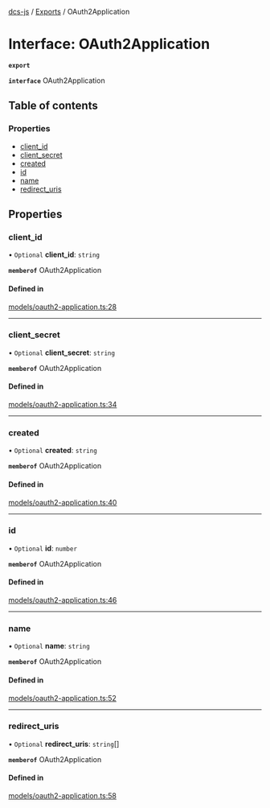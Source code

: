 [dcs-js](../README.md) / [Exports](../modules.md) / OAuth2Application

# Interface: OAuth2Application

**`export`**

**`interface`** OAuth2Application

## Table of contents

### Properties

- [client\_id](OAuth2Application.md#client_id)
- [client\_secret](OAuth2Application.md#client_secret)
- [created](OAuth2Application.md#created)
- [id](OAuth2Application.md#id)
- [name](OAuth2Application.md#name)
- [redirect\_uris](OAuth2Application.md#redirect_uris)

## Properties

### <a id="client_id" name="client_id"></a> client\_id

• `Optional` **client\_id**: `string`

**`memberof`** OAuth2Application

#### Defined in

[models/oauth2-application.ts:28](https://github.com/unfoldingWord/dcs-js/blob/dd84989/models/oauth2-application.ts#L28)

___

### <a id="client_secret" name="client_secret"></a> client\_secret

• `Optional` **client\_secret**: `string`

**`memberof`** OAuth2Application

#### Defined in

[models/oauth2-application.ts:34](https://github.com/unfoldingWord/dcs-js/blob/dd84989/models/oauth2-application.ts#L34)

___

### <a id="created" name="created"></a> created

• `Optional` **created**: `string`

**`memberof`** OAuth2Application

#### Defined in

[models/oauth2-application.ts:40](https://github.com/unfoldingWord/dcs-js/blob/dd84989/models/oauth2-application.ts#L40)

___

### <a id="id" name="id"></a> id

• `Optional` **id**: `number`

**`memberof`** OAuth2Application

#### Defined in

[models/oauth2-application.ts:46](https://github.com/unfoldingWord/dcs-js/blob/dd84989/models/oauth2-application.ts#L46)

___

### <a id="name" name="name"></a> name

• `Optional` **name**: `string`

**`memberof`** OAuth2Application

#### Defined in

[models/oauth2-application.ts:52](https://github.com/unfoldingWord/dcs-js/blob/dd84989/models/oauth2-application.ts#L52)

___

### <a id="redirect_uris" name="redirect_uris"></a> redirect\_uris

• `Optional` **redirect\_uris**: `string`[]

**`memberof`** OAuth2Application

#### Defined in

[models/oauth2-application.ts:58](https://github.com/unfoldingWord/dcs-js/blob/dd84989/models/oauth2-application.ts#L58)
